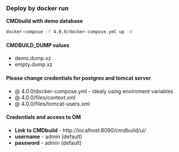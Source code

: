 ### Deploy by docker run
**CMDbuild with demo database**  
```bash
docker-compose -f 4.0.0/docker-compose.yml up -d
```  

#### CMDBUILD_DUMP values
* demo.dump.xz
* empty.dump.xz

#### Please change credentials for postgres and tomcat server
* @ 4.0.0/docker-compose.yml - idealy using enviroment variables
* @ 4.0.0/files/context.xml
* @ 4.0.0/files/tomcat-users.xml

#### Credentials and access to OM
* **Link to CMDbuild** - http://localhost:8090/cmdbuild/ui/
* **username** - admin (default)
* **password** - admin (default)